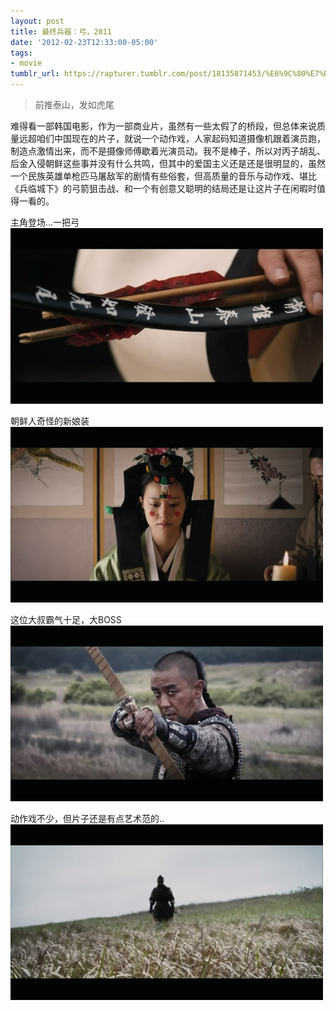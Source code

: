 ```yaml
---
layout: post
title: 最终兵器：弓，2011
date: '2012-02-23T12:33:00-05:00'
tags:
- movie
tumblr_url: https://rapturer.tumblr.com/post/18135871453/%E6%9C%80%E7%BB%88%E5%85%B5%E5%99%A8%E5%BC%932011
---
```

> 前推泰山，发如虎尾

难得看一部韩国电影，作为一部商业片，虽然有一些太假了的桥段，但总体来说质量远超咱们中国现在的片子，就说一个动作戏，人家起码知道摄像机跟着演员跑，制造点激情出来，而不是摄像师傅歇着光演员动。我不是棒子，所以对丙子胡乱、后金入侵朝鲜这些事并没有什么共鸣，但其中的爱国主义还是还是很明显的，虽然一个民族英雄单枪匹马屠敌军的剧情有些俗套，但高质量的音乐与动作戏、堪比《兵临城下》的弓箭狙击战、和一个有创意又聪明的结局还是让这片子在闲暇时值得一看的。

主角登场…一把弓 ![](/assets/img/tumblr_lzuwqkqeus1r0cnr9.jpg)

朝鲜人奇怪的新娘装 ![](/assets/img/tumblr_lzuwsx2saa1r0cnr9.jpg)

这位大叔霸气十足，大BOSS ![](/assets/img/tumblr_lzuwu3tome1r0cnr9.jpg)

动作戏不少，但片子还是有点艺术范的.. ![](/assets/img/tumblr_lzuwunuaql1r0cnr9.jpg)

